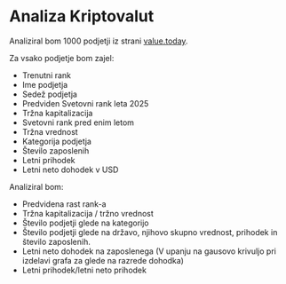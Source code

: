 # Analiza Kriptovalut
Analiziral bom 1000 podjetji iz strani [value.today](https://www.value.today/world-top-1000-companies-as-on-dec-25-2022?title=&field_headquarters_of_company_target_id=All&field_company_category_primary_target_id&field_market_cap_dec_25_2022__value=&page=0).  

Za vsako podjetje bom zajel:
 - Trenutni rank
 - Ime podjetja
 - Sedež podjetja
 - Predviden Svetovni rank leta 2025
 - Tržna kapitalizacija
 - Svetovni rank pred enim letom
 - Tržna vrednost
 - Kategorija podjetja
 - Število zaposlenih
 - Letni prihodek
 - Letni neto dohodek v USD
   
Analiziral bom:
 - Predvidena rast rank-a
 - Tržna kapitalizacija / tržno vrednost
 - Število podjetji glede na kategorijo
 - Število podjetji glede na državo, njihovo skupno vrednost, prihodek in število zaposlenih.
 - Letni neto dohodek na zaposlenega (V upanju na gausovo krivuljo pri izdelavi grafa za glede na razrede dohodka)
 - Letni prihodek/letni neto prihodek 

